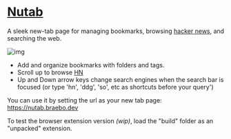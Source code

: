 # [Nutab](https://nutab.braebo.dev)

A sleek new-tab page for managing bookmarks, browsing [hacker news](https://news.ycombinator.com/), and searching the web.

![img](/static/nutab.png)

-   Add and organize bookmarks with folders and tags.
-   Scroll up to browse [HN](https://news.ycombinator.com/)
-   Up and Down arrow keys change search engines when the search bar is focused (or type 'hn', 'ddg', 'so', etc as shortcuts before your query')

You can use it by setting the url as your new tab page: https://nutab.braebo.dev

To test the browser extension version _(wip)_, load the "build" folder as an "unpacked" extension.
